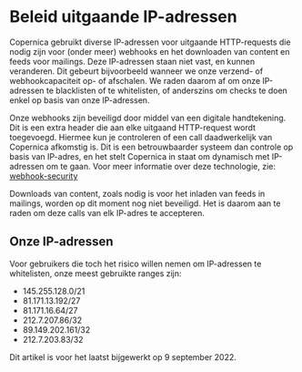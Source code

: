 # Beleid uitgaande IP-adressen

Copernica gebruikt diverse IP-adressen voor uitgaande HTTP-requests die nodig
zijn voor (onder meer) webhooks en het downloaden van content en feeds voor mailings. 
Deze IP-adressen staan niet vast, en kunnen veranderen. Dit gebeurt bijvoorbeeld 
wanneer we onze verzend- of webhookcapaciteit op- of afschalen. We raden daarom af 
om onze IP-adressen te blacklisten of te whitelisten, of anderszins om checks te 
doen enkel op basis van onze IP-adressen.

Onze webhooks zijn beveiligd door middel van een digitale handtekening. Dit is
een extra header die aan elke uitgaand HTTP-request wordt toegevoegd. Hiermee kun
je controleren of een call daadwerkelijk van Copernica afkomstig is. Dit is een 
betrouwbaarder systeem dan controle op basis van IP-adres, en het stelt Copernica 
in staat om dynamisch met IP-adressen om te gaan. Voor meer informatie over
deze technologie, zie: [webhook-security](./webhook-security)

Downloads van content, zoals nodig is voor het inladen van feeds in mailings, worden
op dit moment nog niet beveiligd. Het is daarom aan te raden om
deze calls van elk IP-adres te accepteren.

## Onze IP-adressen

Voor gebruikers die toch het risico willen nemen om IP-adressen te whitelisten, onze
meest gebruikte ranges zijn:

- 145.255.128.0/21
- 81.171.13.192/27
- 81.171.16.64/27
- 212.7.207.86/32
- 89.149.202.161/32
- 212.7.203.83/32

Dit artikel is voor het laatst bijgewerkt op 9 september 2022.
